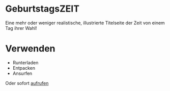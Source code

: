 # GeburtstagsZEIT

Eine mehr oder weniger realistische, illustrierte Titelseite der Zeit von einem Tag ihrer Wahl!

# Verwenden

* Runterladen
* Entpacken
* Ansurfen

Oder sofort [aufrufen](http://nikolaus-piccolotto.info/geburtszeit/)